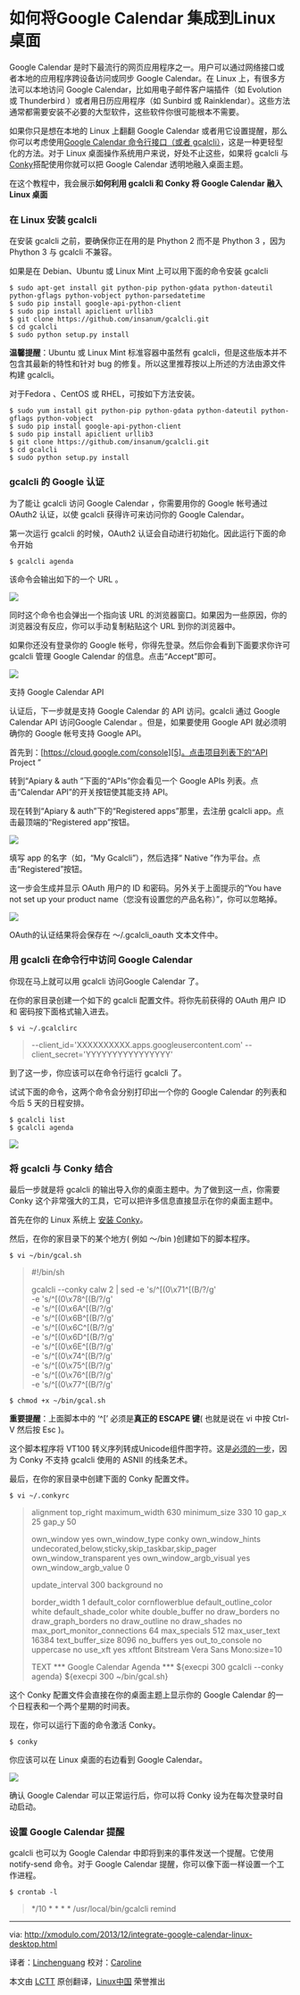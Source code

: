 如何将Google Calendar 集成到Linux桌面
================================================================================
Google Calendar 是时下最流行的网页应用程序之一。用户可以通过网络接口或者本地的应用程序跨设备访问或同步 Google Calendar。在 Linux 上，有很多方法可以本地访问 Google Calendar，比如用电子邮件客户端插件（如 Evolution 或 Thunderbird ）或者用日历应用程序（如 Sunbird 或 Rainklendar）。这些方法通常都需要安装不必要的大型软件，这些软件你很可能根本不需要。

如果你只是想在本地的 Linux 上翻翻 Google Calendar 或者用它设置提醒，那么你可以考虑使用[Google Calendar 命令行接口（或者 gcalcli）][1]，这是一种更轻型化的方法。对于 Linux 桌面操作系统用户来说，好处不止这些，如果将 gcalcli 与[Conky][2]搭配使用你就可以把 Google Calendar 透明地融入桌面主题。

在这个教程中，我会展示**如何利用 gcalcli 和 Conky 将 Google Calendar 融入 Linux 桌面**

### 在 Linux 安装 gcalcli ###

在安装 gcalcli 之前，要确保你正在用的是 Phython 2 而不是 Phython 3 ，因为 Phython 3 与 gcalcli 不兼容。

如果是在 Debian、Ubuntu 或 Linux Mint 上可以用下面的命令安装 gcalcli 

    $ sudo apt-get install git python-pip python-gdata python-dateutil python-gflags python-vobject python-parsedatetime
    $ sudo pip install google-api-python-client
    $ sudo pip install apiclient urllib3
    $ git clone https://github.com/insanum/gcalcli.git
    $ cd gcalcli
    $ sudo python setup.py install 

**温馨提醒**：Ubuntu 或 Linux Mint 标准容器中虽然有 gcalcli，但是这些版本并不包含其最新的特性和针对 bug 的修复。所以这里推荐按以上所述的方法由源文件构建 gcalcli。


对于Fedora 、CentOS 或 RHEL，可按如下方法安装。

    $ sudo yum install git python-pip python-gdata python-dateutil python-gflags python-vobject
    $ sudo pip install google-api-python-client
    $ sudo pip install apiclient urllib3
    $ git clone https://github.com/insanum/gcalcli.git
    $ cd gcalcli
    $ sudo python setup.py install 

### gcalcli 的 Google 认证 ####

为了能让 gcalcli 访问 Google Calendar ，你需要用你的 Google 帐号通过 OAuth2 认证，以使 gcalcli 获得许可来访问你的 Google Calendar。

第一次运行 gcalcli 的时候，OAuth2 认证会自动进行初始化。因此运行下面的命令开始

    $ gcalcli agenda 

该命令会输出如下的一个 URL 。 

[![](http://farm4.staticflickr.com/3791/11216331146_d2c5f95963_z.jpg)][3]

同时这个命令也会弹出一个指向该 URL 的浏览器窗口。如果因为一些原因，你的浏览器没有反应，你可以手动复制粘贴这个 URL 到你的浏览器中。 

如果你还没有登录你的 Google 帐号，你得先登录。然后你会看到下面要求你许可 gcalcli 管理 Google Calendar 的信息。点击“Accept”即可。

[![](http://farm4.staticflickr.com/3810/11216308465_1008fc1bb3_z.jpg)][4]

支持 Google Calendar API

认证后，下一步就是支持 Google Calendar 的 API 访问。gcalcli 通过 Google Calendar API 访问Google Calendar 。但是，如果要使用 Google API 就必须明确你的 Google 帐号支持 Google API。

首先到：[https://cloud.google.com/console][5]。点击项目列表下的“API Project ”

转到“Apiary & auth ”下面的“APIs”你会看见一个 Google APIs 列表。点击“Calendar API”的开关按钮使其能支持 API。

现在转到“Apiary & auth”下的“Registered apps”那里，去注册 gcalcli app。点击最顶端的“Registered app”按钮。

[![](http://farm8.staticflickr.com/7293/11216363656_c203b6dfa2_z.jpg)][6]

填写 app 的名字（如，“My Gcalcli”），然后选择“ Native ”作为平台。点击“Registered”按钮。

这一步会生成并显示 OAuth 用户的 ID 和密码。另外关于上面提示的“You have not set up your product name（您没有设置您的产品名称）”，你可以忽略掉。

[![](http://farm3.staticflickr.com/2890/11216593546_312a564f1f_z.jpg)][7]

OAuth的认证结果将会保存在 ～/.gcalcli_oauth 文本文件中。

### 用 gcalcli 在命令行中访问 Google Calendar ###

你现在马上就可以用 gcalcli 访问Google Calendar 了。 

在你的家目录创建一个如下的 gcalcli 配置文件。将你先前获得的 OAuth 用户 ID 和 密码按下面格式输入进去。

    $ vi ~/.gcalclirc 

> --client_id='XXXXXXXXXX.apps.googleusercontent.com'
> --client_secret='YYYYYYYYYYYYYYYY'

到了这一步，你应该可以在命令行运行 gcalcli 了。

试试下面的命令，这两个命令会分别打印出一个你的 Google Calendar 的列表和今后 5 天的日程安排。

    $ gcalcli list
    $ gcalcli agenda 

[![](http://farm4.staticflickr.com/3780/11216465043_c8f6d8967d_z.jpg)][8]

### 将 gcalcli 与 Conky 结合 ###

最后一步就是将 gcalcli 的输出导入你的桌面主题中。为了做到这一点，你需要 Conky 这个非常强大的工具，它可以把许多信息直接显示在你的桌面主题中。

首先在你的 Linux 系统上 [安装 Conky][9]。 

然后，在你的家目录下的某个地方( 例如 ～/bin )创建如下的脚本程序。

    $ vi ~/bin/gcal.sh 

> #!/bin/sh
> 
> gcalcli --conky calw 2 |
>     sed -e 's/^[(0\x71^[(B/?/g' \
>         -e 's/^[(0\x78^[(B/?/g' \
>         -e 's/^[(0\x6A^[(B/?/g' \
>         -e 's/^[(0\x6B^[(B/?/g' \
>         -e 's/^[(0\x6C^[(B/?/g' \
>         -e 's/^[(0\x6D^[(B/?/g' \
>         -e 's/^[(0\x6E^[(B/?/g' \
>         -e 's/^[(0\x74^[(B/?/g' \
>         -e 's/^[(0\x75^[(B/?/g' \
>         -e 's/^[(0\x76^[(B/?/g' \
>         -e 's/^[(0\x77^[(B/?/g'

    $ chmod +x ~/bin/gcal.sh 


**重要提醒**：上面脚本中的 ‘^[’ 必须是**真正的 ESCAPE 键**( 也就是说在 vi 中按 Ctrl-V 然后按 Esc )。


这个脚本程序将 VT100 转义序列转成Unicode组件图字符。这是[必须的一步][10]，因为 Conky 不支持 gcalcli 使用的 ASNII 的线条艺术。

最后，在你的家目录中创建下面的 Conky 配置文件。

    $ vi ~/.conkyrc 

> alignment top_right
> maximum_width 630
> minimum_size 330 10
> gap_x 25
> gap_y 50
> 
> own_window yes
> own_window_type conky
> own_window_hints undecorated,below,sticky,skip_taskbar,skip_pager
> own_window_transparent yes
> own_window_argb_visual yes
> own_window_argb_value 0
> 
> update_interval 300
> background no
> 
> border_width 1
> default_color cornflowerblue
> default_outline_color white
> default_shade_color white
> double_buffer no
> draw_borders no
> draw_graph_borders no
> draw_outline no
> draw_shades no
> max_port_monitor_connections 64
> max_specials 512
> max_user_text 16384
> text_buffer_size 8096
> no_buffers yes
> out_to_console no
> uppercase no
> use_xft yes
> xftfont Bitstream Vera Sans Mono:size=10
> 
> TEXT
> *** Google Calendar Agenda ***
> ${execpi 300 gcalcli --conky agenda}
> ${execpi 300 ~/bin/gcal.sh}

这个 Conky 配置文件会直接在你的桌面主题上显示你的 Google Calendar 的一个日程表和一个两个星期的时间表。

现在，你可以运行下面的命令激活 Conky。

    $ conky 

你应该可以在 Linux 桌面的右边看到 Google Calendar。 

[![](http://farm8.staticflickr.com/7390/11216377436_72d00cec49_z.jpg)][11]

确认 Google Calendar 可以正常运行后，你可以将 Conky 设为在每次登录时自动启动。

### 设置 Google Calendar 提醒 ###

gcalcli 也可以为 Google Calendar 中即将到来的事件发送一个提醒。它使用 notify-send 命令。对于 Google Calendar 提醒，你可以像下面一样设置一个工作进程。

    $ crontab -l 

> */10 * * * * /usr/local/bin/gcalcli remind

--------------------------------------------------------------------------------

via: http://xmodulo.com/2013/12/integrate-google-calendar-linux-desktop.html

译者：[Linchenguang](https://github.com/Linchenguang) 校对：[Caroline](https://github.com/carolinewuyan)

本文由 [LCTT](https://github.com/LCTT/TranslateProject) 原创翻译，[Linux中国](http://linux.cn/) 荣誉推出

[1]:https://github.com/insanum/gcalcli
[2]:http://conky.sourceforge.net/
[3]:http://www.flickr.com/photos/xmodulo/11216331146/
[4]:http://www.flickr.com/photos/xmodulo/11216308465/
[5]:https://cloud.google.com/console
[6]:http://www.flickr.com/photos/xmodulo/11216363656/
[7]:http://www.flickr.com/photos/xmodulo/11216593546/
[8]:http://www.flickr.com/photos/xmodulo/11216465043/
[9]:http://xmodulo.com/2013/12/install-configure-conky-linux.html
[10]:https://github.com/insanum/gcalcli/issues/97
[11]:http://www.flickr.com/photos/xmodulo/11216377436/
